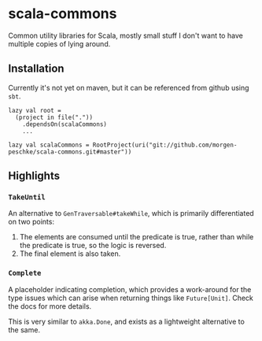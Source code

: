 # scala-commons

Common utility libraries for Scala, mostly small stuff I don't want to have multiple copies of lying around.

## Installation

Currently it's not yet on maven, but it can be referenced from github using `sbt`.

```sbtshell
lazy val root =
  (project in file("."))
    .dependsOn(scalaCommons)
    ...

lazy val scalaCommons = RootProject(uri("git://github.com/morgen-peschke/scala-commons.git#master"))
```

## Highlights

### `TakeUntil`

An alternative to `GenTraversable#takeWhile`, which is primarily differentiated on two points:
1. The elements are consumed until the predicate is true, rather than while the predicate is true, so the logic is 
reversed. 
2. The final element is also taken.

### `Complete`

A placeholder indicating completion, which provides a work-around for the type issues which can arise when returning 
things like `Future[Unit]`. Check the docs for more details.

This is very similar to `akka.Done`, and exists as a lightweight alternative to the same. 